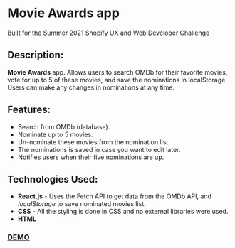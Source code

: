 # Movie Awards app

Built for the Summer 2021 Shopify UX and Web Developer Challenge

## Description:
**Movie Awards** app. Allows users to search OMDb for their favorite movies, vote for up to 5 of these movies, and save the nominations in localStorage. Users can make any changes in nominations at any time.


## Features:
* Search from OMDb (database).
* Nominate up to 5 movies.
* Un-nominate these movies from the nomination list.
* The nominations is saved in case you want to edit later.
* Notifies users when their five nominations are up.

## Technologies Used:
* **React.js** - Uses the Fetch API to get data from the OMDb API, and *localStorage* to save nominated movies list.
* **CSS** - All the styling is done in CSS and no external libraries were used.
* **HTML**

### [DEMO](https://competent-kalam-7abc99.netlify.app/)
